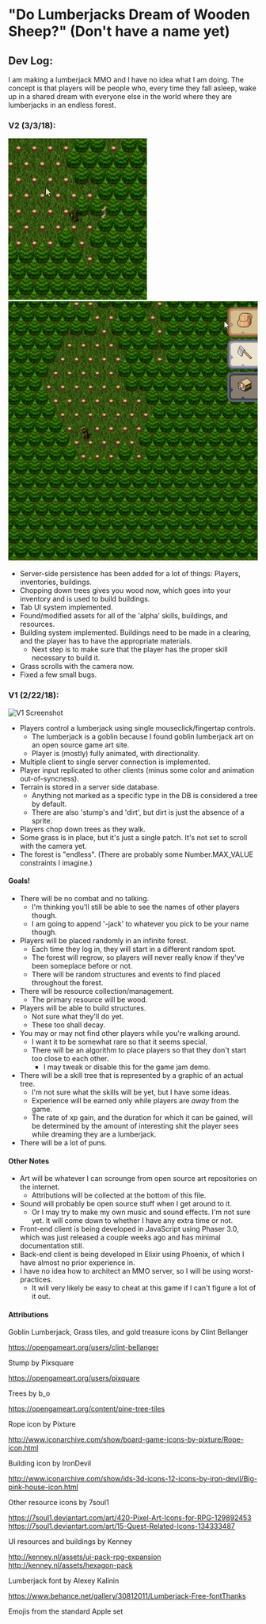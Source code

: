 # "Do Lumberjacks Dream of Wooden Sheep?" (Don't have a name yet)

## Dev Log:
I am making a lumberjack MMO and I have no idea what I am doing. The concept is that players will be people who, every time 
they fall asleep, wake up in a shared dream with everyone else in the world where they are lumberjacks in an endless forest.

### V2 (3/3/18):
![V2 Gathering Screenshot](https://github.com/cznrhubarb/lj-client/blob/master/ScreenshotFriday_v2_gathering.gif?raw=true)
![V2 Tab UI and Building Screenshot](https://github.com/cznrhubarb/lj-client/blob/master/ScreenshotFriday_v2_tabsNbuilding.gif?raw=true)
* Server-side persistence has been added for a lot of things: Players, inventories, buildings.
* Chopping down trees gives you wood now, which goes into your inventory and is used to build buildings.
* Tab UI system implemented.
* Found/modified assets for all of the 'alpha' skills, buildings, and resources.
* Building system implemented. Buildings need to be made in a clearing, and the player has to have the appropriate materials.
  * Next step is to make sure that the player has the proper skill necessary to build it.
* Grass scrolls with the camera now.
* Fixed a few small bugs.


### V1 (2/22/18):
![V1 Screenshot](https://github.com/cznrhubarb/lj-client/blob/master/ScreenshotFriday_v1.gif?raw=true)
* Players control a lumberjack using single mouseclick/fingertap controls.
  * The lumberjack is a goblin because I found goblin lumberjack art on an open source game art site.
  * Player is (mostly) fully animated, with directionality.
* Multiple client to single server connection is implemented.
* Player input replicated to other clients (minus some color and animation out-of-syncness).
* Terrain is stored in a server side database. 
  * Anything not marked as a specific type in the DB is considered a tree by default.
  * There are also 'stump's and 'dirt', but dirt is just the absence of a sprite.
* Players chop down trees as they walk.
* Some grass is in place, but it's just a single patch. It's not set to scroll with the camera yet.
* The forest is "endless". (There are probably some Number.MAX_VALUE constraints I imagine.)

#### Goals!
* There will be no combat and no talking. 
  * I'm thinking you'll still be able to see the names of other players though.
  * I am going to append '-jack' to whatever you pick to be your name though.
* Players will be placed randomly in an infinite forest. 
  * Each time they log in, they will start in a different random spot. 
  * The forest will regrow, so players will never really know if they've been someplace before or not. 
  * There will be random structures and events to find placed throughout the forest.
* There will be resource collection/management.
  * The primary resource will be wood.
* Players will be able to build structures.
  * Not sure what they'll do yet.
  * These too shall decay.
* You may or may not find other players while you're walking around. 
  * I want it to be somewhat rare so that it seems special.
  * There will be an algorithm to place players so that they don't start too close to each other.
    * I may tweak or disable this for the game jam demo.
* There will be a skill tree that is represented by a graphic of an actual tree.
  * I'm not sure what the skills will be yet, but I have some ideas.
  * Experience will be earned only while players are _away_ from the game.
  * The rate of xp gain, and the duration for which it can be gained, will be determined by the amount of interesting shit the player sees while dreaming they are a lumberjack.
* There will be a lot of puns.

#### Other Notes
* Art will be whatever I can scrounge from open source art repositories on the internet.
  * Attributions will be collected at the bottom of this file.
* Sound will probably be open source stuff when I get around to it.
  * Or I may try to make my own music and sound effects. I'm not sure yet. It will come down to whether I have any extra time or not.
* Front-end client is being developed in JavaScript using Phaser 3.0, which was just released a couple weeks ago and has minimal documentation still.
* Back-end client is being developed in Elixir using Phoenix, of which I have almost no prior experience in.
* I have no idea how to architect an MMO server, so I will be using worst-practices.
  * It will very likely be easy to cheat at this game if I can't figure a lot of it out.

#### Attributions
Goblin Lumberjack, Grass tiles, and gold treasure icons by Clint Bellanger
 
  https://opengameart.org/users/clint-bellanger

Stump by Pixsquare

  https://opengameart.org/users/pixquare

Trees by b_o

  https://opengameart.org/content/pine-tree-tiles

Rope icon by Pixture

  http://www.iconarchive.com/show/board-game-icons-by-pixture/Rope-icon.html

Building icon by IronDevil

  http://www.iconarchive.com/show/ids-3d-icons-12-icons-by-iron-devil/Big-pink-house-icon.html

Other resource icons by 7soul1

  https://7soul1.deviantart.com/art/420-Pixel-Art-Icons-for-RPG-129892453
  https://7soul1.deviantart.com/art/15-Quest-Related-Icons-134333487

UI resources and buildings by Kenney

  http://kenney.nl/assets/ui-pack-rpg-expansion
  http://kenney.nl/assets/hexagon-pack
  
Lumberjack font by Alexey Kalinin

  https://www.behance.net/gallery/30812011/Lumberjack-Free-fontThanks

Emojis from the standard Apple set